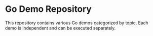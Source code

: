 # Go Demo Repository
This repository contains various Go demos categorized by topic.
Each demo is independent and can be executed separately.
